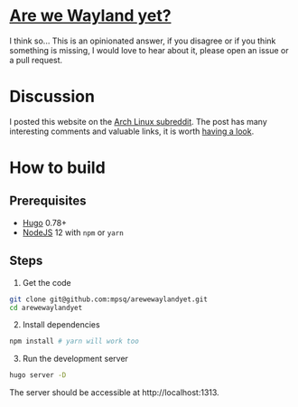 # [Are we Wayland yet?](https://arewewaylandyet.com)

I think so... This is an opinionated answer, if you disagree or if you think
something is missing, I would love to hear about it, please open an issue or a
pull request.

# Discussion

I posted this website on the
[Arch Linux subreddit](https://www.reddit.com/r/archlinux/). The post has many
interesting comments and valuable links, it is worth
[having a look](https://www.reddit.com/r/archlinux/comments/jm8743/are_we_wayland_yet/).

# How to build

## Prerequisites

- [Hugo](https://github.com/gohugoio/hugo) 0.78+
- [NodeJS](https://nodejs.org) 12 with `npm` or `yarn`

## Steps

1. Get the code

```bash
git clone git@github.com:mpsq/arewewaylandyet.git
cd arewewaylandyet
```

2. Install dependencies

```bash
npm install # yarn will work too
```

3. Run the development server

```bash
hugo server -D
```

The server should be accessible at http://localhost:1313.
